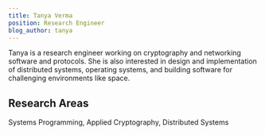 ```yaml
---
title: Tanya Verma
position: Research Engineer
blog_author: tanya
---
```


Tanya is a research engineer working on cryptography and networking software and protocols.
She is also interested in design and implementation of distributed systems, operating systems, and building software for challenging environments like space.

## Research Areas

Systems Programming, Applied Cryptography, Distributed Systems
